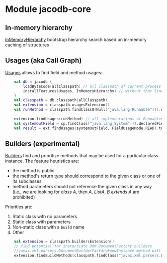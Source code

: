 # Module jacodb-core

## In-memory hierarchy

[InMemoryHierarchy] bootstrap hierarchy search based on in-memory caching of structures

## Usages (aka Call Graph)

[Usages] allows to find field and method usages:

```kotlin
    val db = jacodb {
        loadByteCode(allClasspath) // all classpath of current process
        installFeatures(Usages, InMemoryHierarchy) // without that line memory footprint will be low as well as performance
    }
    val classpath = db.classpath(allClasspath)
    val extension = classpath.usagesExtension()
    val runMethod = classpath.findClassOrNull("java.lang.Runnable")!!.declaredMethods.first() // find run method
    
    extension.findUsages(runMethod) // all implementations of Runnable#run method
    val systemOutField = cp.findClass("java.lang.System")!!.declaredFields.first { it.name == "out" }
    val result = ext.findUsages(systemOutField, FieldUsageMode.READ).toList()
```

## Builders (experimental)

[Builders] find and prioritize methods that may be used for a particular class instance. The feature heuristics are:
- the method is public
- the method's return type should correspond to the given class or one of its subclasses
- method parameters should not reference the given class in any way (i.e., we are looking for _class A_, then _A_, _ListA_, _B extends A_ are prohibited)

Priorities are:
1. Static class with no parameters
2. Static class with parameters
3. Non-static class with a `build` name
4. Other

```kotlin
    val extension = classpath.buildersExtension()
    // find potential for instantiate DOM DocumentFactory builders
    //javax.xml.parsers.DocumentBuilderFactory#newInstance method will be in top of the list
    extension.findBuildMethods(classpath.findClass("javax.xml.parsers.DocumentBuilderFactory")).toList()
```

<!--- MODULE jacodb-core -->
<!--- INDEX org.jacodb.core -->

[Usages]: https://jacodb.org/docs/jacodb-core/org.jacodb.impl.features/-usages/index.html
[Builders]: https://jacodb.org/docs/jacodb-core/org.jacodb.impl.features/-builders/index.html
[InMemoryHierarchy]: https://jacodb.org/docs/jacodb-core/org.jacodb.impl.features/-in-memory-hierarchy/index.html